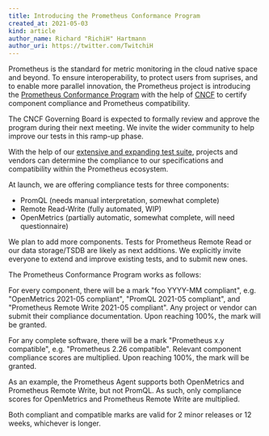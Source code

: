 ```yaml
---
title: Introducing the Prometheus Conformance Program
created_at: 2021-05-03
kind: article
author_name: Richard "RichiH" Hartmann
author_uri: https://twitter.com/TwitchiH
---
```


Prometheus is the standard for metric monitoring in the cloud native space and beyond. To ensure interoperability, to protect users from suprises, and to enable more parallel innovation, the Prometheus project is introducing the [Prometheus Conformance Program](https://github.com/cncf/prometheus-conformance) with the help of [CNCF](https://www.cncf.io/) to certify component compliance and Prometheus compatibility.

The CNCF Governing Board is expected to formally review and approve the program during their next meeting. We invite the wider community to help improve our tests in this ramp-up phase.

With the help of our [extensive and expanding test suite](https://github.com/prometheus/compliance), projects and vendors can determine the compliance to our specifications and compatibility within the Prometheus ecosystem.

At launch, we are offering compliance tests for three components:

* PromQL (needs manual interpretation, somewhat complete)
* Remote Read-Write (fully automated, WIP)
* OpenMetrics (partially automatic, somewhat complete, will need questionnaire)

We plan to add more components. Tests for Prometheus Remote Read or our data storage/TSDB are likely as next additions. We explicitly invite everyone to extend and improve existing tests, and to submit new ones.

The Prometheus Conformance Program works as follows:

For every component, there will be a mark "foo YYYY-MM compliant", e.g. "OpenMetrics 2021-05 compliant", "PromQL 2021-05 compliant", and "Prometheus Remote Write 2021-05 compliant". Any project or vendor can submit their compliance documentation. Upon reaching 100%, the mark will be granted.

For any complete software, there will be a mark "Prometheus x.y compatible", e.g. "Prometheus 2.26 compatible". Relevant component compliance scores are multiplied. Upon reaching 100%, the mark will be granted.

As an example, the Prometheus Agent supports both OpenMetrics and Prometheus Remote Write, but not PromQL. As such, only compliance scores for OpenMetrics and Prometheus Remote Write are multiplied.

Both compliant and compatible marks are valid for 2 minor releases or 12 weeks, whichever is longer.
